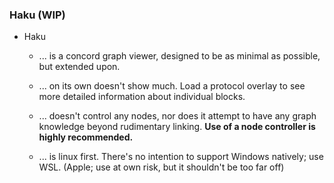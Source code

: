 
### Haku (WIP)
- Haku 
  - ... is a concord graph viewer, designed to be as minimal as possible, but extended upon.

  - ... on its own doesn't show much. Load a protocol overlay to see more detailed information about individual blocks.

  - ... doesn't control any nodes, nor does it attempt to have any graph knowledge beyond rudimentary linking. **Use of a node controller is highly recommended.**
  - ... is linux first. There's no intention to support Windows natively; use WSL. (Apple; use at own risk, but it shouldn't be too far off)
